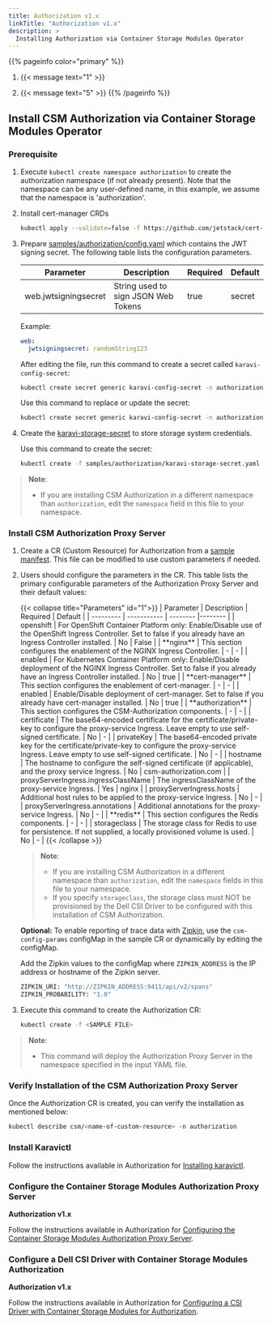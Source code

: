 ```yaml
---
title: Authorization v1.x
linkTitle: "Authorization v1.x"
description: >
  Installing Authorization via Container Storage Modules Operator
---
```


{{% pageinfo color="primary" %}}
1. <span></span>{{< message text="1" >}}

2. <span><span/>{{< message text="5" >}}
{{% /pageinfo %}}

## Install CSM Authorization via Container Storage Modules Operator



### Prerequisite

1. Execute `kubectl create namespace authorization` to create the authorization namespace (if not already present). Note that the namespace can be any user-defined name, in this example, we assume that the namespace is 'authorization'.

2. Install cert-manager CRDs
    ```bash
    kubectl apply --validate=false -f https://github.com/jetstack/cert-manager/releases/download/v1.11.0/cert-manager.crds.yaml
    ```

3. Prepare [samples/authorization/config.yaml](https://github.com/dell/csm-operator/blob/main/samples/authorization/config.yaml) which contains the JWT signing secret. The following table lists the configuration parameters.

    | Parameter | Description                                                  | Required | Default |
    | --------- | ------------------------------------------------------------ | -------- | ------- |
    | web.jwtsigningsecret  | String used to sign JSON Web Tokens                       | true     | secret       |.

    Example:

    ```yaml
    web:
      jwtsigningsecret: randomString123
    ```

    After editing the file, run this command to create a secret called `karavi-config-secret`:

    ```bash
    kubectl create secret generic karavi-config-secret -n authorization --from-file=config.yaml=samples/authorization/config.yaml
    ```

    Use this command to replace or update the secret:

    ```bash
    kubectl create secret generic karavi-config-secret -n authorization --from-file=config.yaml=samples/authorization/config.yaml -o yaml --dry-run=client | kubectl replace -f -
    ```

4. Create the [karavi-storage-secret](https://github.com/dell/csm-operator/blob/main/samples/authorization/karavi-storage-secret.yaml) to store storage system credentials.

    Use this command to create the secret:

    ```bash
    kubectl create -f samples/authorization/karavi-storage-secret.yaml
    ```

>__Note__:
> - If you are installing CSM Authorization in a different namespace than `authorization`, edit the `namespace` field in this file to your namespace.

### Install CSM Authorization Proxy Server


1. Create a CR (Custom Resource) for Authorization from a [sample manifest](https://github.com/dell/csm-operator/blob/main/samples/authorization/csm_authorization_proxy_server_v1110.yaml). This file can be modified to use custom parameters if needed.

2. Users should configure the parameters in the CR. This table lists the primary configurable parameters of the Authorization Proxy Server and their default values:
<ul>
{{< collapse title="Parameters" id="1">}}
   | Parameter | Description | Required | Default |
   | --------- | ----------- | -------- |-------- |
   | openshift | For OpenShift Container Platform only: Enable/Disable use of the OpenShift Ingress Controller. Set to false if you already have an Ingress Controller installed. | No | False |
   | **nginx** | This section configures the enablement of the NGINX Ingress Controller. | - | - |
   | enabled | For Kubernetes Container Platform only: Enable/Disable deployment of the NGINX Ingress Controller. Set to false if you already have an Ingress Controller installed. | No | true |
   | **cert-manager** | This section configures the enablement of cert-manager. | - | - |
   | enabled | Enable/Disable deployment of cert-manager. Set to false if you already have cert-manager installed. | No | true |
   | **authorization** | This section configures the CSM-Authorization components. | - | - |
   | certificate | The base64-encoded certificate for the certificate/private-key to configure the proxy-service Ingress. Leave empty to use self-signed certificate. | No | - |
   | privateKey | The base64-encoded private key for the certificate/private-key to configure the proxy-service Ingress. Leave empty to use self-signed certificate. | No | - |
   | hostname | The hostname to configure the self-signed certificate (if applicable), and the proxy service Ingress. | No | csm-authorization.com |
   | proxyServerIngress.ingressClassName | The ingressClassName of the proxy-service Ingress. | Yes | nginx |
   | proxyServerIngress.hosts | Additional host rules to be applied to the proxy-service Ingress. | No | - |
   | proxyServerIngress.annotations | Additional annotations for the proxy-service Ingress. | No | - |
   | **redis** | This section configures the Redis components. | - | - |
   | storageclass | The storage class for Redis to use for persistence. If not supplied, a locally provisioned volume is used. | No | - |
{{< /collapse >}}

>__Note__:
> - If you are installing CSM Authorization in a different namespace than `authorization`, edit the `namespace` fields in this file to your namespace.
> - If you specify `storageclass`, the storage class must NOT be provisioned by the Dell CSI Driver to be configured with this installation of CSM Authorization.

**Optional:**
To enable reporting of trace data with [Zipkin](https://zipkin.io/), use the `csm-config-params` configMap in the sample CR or dynamically by editing the configMap.

  Add the Zipkin values to the configMap where `ZIPKIN_ADDRESS` is the IP address or hostname of the Zipkin server.
  ```bash
  ZIPKIN_URI: "http://ZIPKIN_ADDRESS:9411/api/v2/spans"
  ZIPKIN_PROBABILITY: "1.0"
  ```
</ul> 

3. Execute this command to create the Authorization CR:

    ```bash
    kubectl create -f <SAMPLE FILE>
    ```

  >__Note__:
  > - This command will deploy the Authorization Proxy Server in the namespace specified in the input YAML file.

### Verify Installation of the CSM Authorization Proxy Server
Once the Authorization CR is created, you can verify the installation as mentioned below:

  ```bash
  kubectl describe csm/<name-of-custom-resource> -n authorization
  ```

### Install Karavictl

Follow the instructions available in Authorization for [Installing karavictl](v1/getting-started/installation/helm/modules/authorizationv1-x/#install-karavictl).

### Configure the Container Storage Modules Authorization Proxy Server

**Authorization v1.x**

Follow the instructions available in Authorization for [Configuring the Container Storage Modules Authorization Proxy Server](../../../../../../../concepts/authorization/v1.x/configuration/proxy-server/).


### Configure a Dell CSI Driver with Container Storage Modules Authorization

**Authorization v1.x**

Follow the instructions available in Authorization for [Configuring a CSI Driver with Container Storage Modules for Authorization](../../../../../../../concepts/authorization/v1.x/configuration/).
